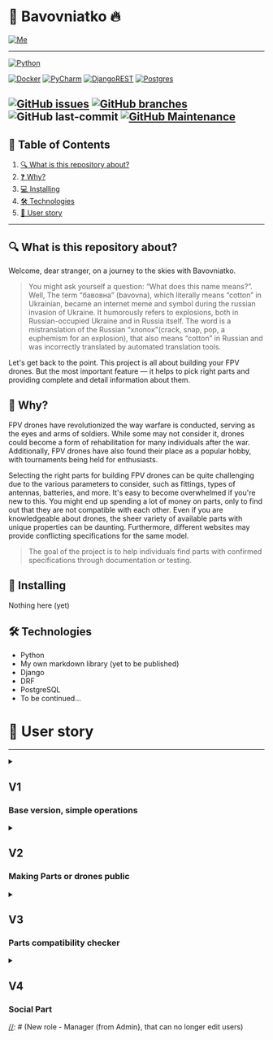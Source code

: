 
# 🚀 Bavovniatko 🔥
[![Me][user-badge]][user-url]

----

[![Python][python-badge]][python-url]

[![Docker][docker-badge]][docker-url]
[![PyCharm][pycharm-badge]][pycharm-url]
[![DjangoREST][django-rest-badge]][django-url]
[![Postgres][postgres-badge]][postgres-url]

[![GitHub issues][git-issues]][git-issues-url]
[![GitHub branches][git-branches]][git-url]
![GitHub last-commit][git-last-commit]
[![GitHub Maintenance][git-maintenance]][git-activity-url]
----
## 📝 Table of Contents
1. [🔍 What is this repository about?](#-what-is-this-repository-about)
2. [❓ Why?](#-why)
3. [💻 Installing](#-installing)
4. [🛠 Technologies](#-technologies)
5. [👤 User story](#-user-story)
____

## 🔍 What is this repository about?
Welcome, dear stranger, on a journey to the skies with Bavovniatko.

> You might ask yourself a question: “What does this name means?”. Well, The term “бавовна” (bavovna), which literally means “cotton” in Ukrainian, became an internet meme and symbol during the russian invasion of Ukraine. It humorously refers to explosions, both in Russian-occupied Ukraine and in Russia itself. The word is a mistranslation of the Russian “хлопок”(crack, snap, pop, a euphemism for an explosion), that also means “cotton” in Russian and was incorrectly translated by automated translation tools.

Let's get back to the point. This project is all about building your FPV drones. 
But the most important feature — it helps to pick right parts and providing complete and detail information about them.  

## 🤔 Why?
FPV drones have revolutionized the way warfare is conducted, serving as the eyes and arms of soldiers. While some may not consider it, drones could become a form of rehabilitation for many individuals after the war. Additionally, FPV drones have also found their place as a popular hobby, with tournaments being held for enthusiasts.

Selecting the right parts for building FPV drones can be quite challenging due to the various parameters to consider, such as fittings, types of antennas, batteries, and more. It's easy to become overwhelmed if you're new to this. You might end up spending a lot of money on parts, only to find out that they are not compatible with each other. Even if you are knowledgeable about drones, the sheer variety of available parts with unique properties can be daunting. Furthermore, different websites may provide conflicting specifications for the same model.

> The goal of the project is to help individuals find parts with confirmed specifications through documentation or testing.


## 🐒 Installing
Nothing here (yet)

## 🛠 Technologies
* Python
* My own markdown library (yet to be published)
* Django
* DRF
* PostgreSQL
* To be continued...

# 👤 User story
____


<details>
<summary>

## V1
### Base version, simple operations

</summary>

## `Anonymous`
1. As an `Anonymous`, I can view all public Parts, that is I can search across the site or get data via open API
2. As an `Anonymous`, I can view any detailed information of any Part, that is I can either send a request via API or open information about Part on website
3. As an `Anonymous`, I can view any public drone, that is I can view only drones, that are made of official, public Parts

----
## `User`
1. As a `User`, I can do everything `Anonymous` does 
2. As a `User`, I can login, so that I can use all functionality of website
3. As a `User`, I can logout
4. As a `User`, I can register new account
5. As a `User`, I can create any drone Part, that I can add to my own Drone
6. As a `User`, I can create Drone from either public or my own Parts, that is I can name it and select any Parts
7. As a `User`, I can view, search and filter Parts on a Drone creation page, that is I can easily find what I was looking for. Official Parts will be included first
8. As a `User`, I can see warnings if Part is not official and/or not fully completed
9. As a `User`, I can drag-and-drop Part when creating Drone, that is I can pick Part from a list and drop it onto build
10. As a `User`, I can get a more detailed information about Part, when I hover over it on Drone creation page 
11. As a `User`, I can update any of my drone Parts
12. As a `User`, I can delete any of my drone Parts
13. As a `User`, I can view any Part, so that I could filter public and private and see warnings if viewed Part is not official
14. As a `User`, I can view any Drone, so that I could filter public and private and see warnings if viewed Drone is not official
15. As a `User`, I can search for a Part, that is I can search something in a specific category (e.g. engine, batteries) by model and manufacturer
16. As a `User`, I can filter Parts, that is I can filter Part in a specific category by manufacturer or Part-specific values

---- 
## `Administrator`
1. As an `Administrator`, I can do everything `User` does 
2. As an `Administrator`, I can use Django admin website do manage database
3. As an `Administrator`, I can update any Part, that is I can make Part public
4. As an `Administrator`, I can delete any Part
5. As an `Administrator`, I can update any drone, that is I can make drone public
6. As an `Administrator`, I can delete any drone
7. As an `Administrator`, I can update any user
8. As an `Administrator`, I can delete any user

</details>


<details>
<summary>

## V2
### Making Parts or drones public

</summary>

## `Anonymous`
1. As an `Anonymous`, I can do everything I could do in a V1

----
## `User`
1. As a `User`, I can do everything I could do in a V1 
2. As a `User`, I can make a publicity request for a Part or a build, that is admin would review my Part or build and make it public if everything is correct, so that my Part will become official
3. As a `User`, I can add a comment to the publicity request, so that reviewer will get some information on where or how he can confirm Part characteristics
4. As a `User`, I can add a file to publicity request, that is I can add documentation
5. As a `User`, I can receive points for my profile, that is I can get new statuses or badges
6. As a `User`, I can see other people statuses or badges, that is near their name everywhere
7. As a `User`, I can send a change request for any official Part, that is I can specify what exactly needs to be changed and why
8. As a `User`, I can add a file to my change request, that is I can proof myself correct
9. As a `User`, I can view all pending change requests, so that I won't send same request
10. As a `User`, I can not longer update or delete item after it became public, even if I created it

---- 
## `Administrator`
1. As an `Administrator`, I can do everything I could do in a V1
2. As an `Administrator`, I can accept or deny publicity requests, that is Part's or build's publicity will be changed automatically
3. As an `Administrator`, I can accept or deny change request


</details>


<details>
<summary>

## V3
### Parts compatibility checker

</summary>

## `Anonymous`
1. As an `Anonymous`, I can do everything I could do in a V2
2. As an `Anonymous`, I can read featured guides about FPV Parts

----
## `User`
1. As a `User`, I can do everything I could do in a V2
2. As a `User`, I can see list of drones, that was made of specific Part, that I am looking at, so that whenever I read detailed information, I can see list of official Drones 
3. As a `User`, I can check Parts compatibility in my Drone, so that I can press a button and receive list of all incompatibilities
4. As a `User`, I can get system notifications/errors if Parts are not compatible, so that even if I am looking at not my Drone I can see if it built correctly
5. As a `User`, I can see system notifications in real time if Parts are not compatible together in my Build
6. As a `User`, I can receive recommendations for some parts, if I system meets minimum requirements

---- 
## `Administrator`
1. As an `Administrator`, I can do everything I could do in a V2


</details>


<details>
<summary>

## V4
### Social Part
[//]: # (Comments for official Parts, create account with socials, user actions; Lists of favorites, some kind of named lists to save and group Parts)

[//]: # (Make your Part public or private, but not officially; add ability users to report Parts for inapropraite names etc.)

[//]: # (New role - Manager (from Admin}, that can no longer edit users)

</summary>

## `Anonymous`
1. As an `Anonymous`, I can do everything I could do in a V3

----
## `User`
1. As a `User`, I can do everything I could do in a V3
2. As a `User`, I can vote for change requests, that is if I think that it is correct change, I can give my upvote for admins for easier and quicker change
3. As a `User`, I can vote for drone

---- 
## `Administrator`
1. As an `Administrator`, I can do everything I could do in a V3



</details>

[user-badge]: https://img.shields.io/badge/Palibrix-DD9623?style=plastic
[user-url]: https://github.com/Palibrix

[django-rest-badge]: https://img.shields.io/badge/DJANGO-REST-ff1709?style=for-the-badge&logo=django&logoColor=white&color=ff1709&labelColor=gray
[django-url]: https://www.djangoproject.com/
[docker-badge]: https://img.shields.io/badge/docker-%230db7ed.svg?style=for-the-badge&logo=docker&logoColor=white
[docker-url]: https://docker.com/
[postgres-badge]: https://img.shields.io/badge/postgres-%23316192.svg?style=for-the-badge&logo=postgresql&logoColor=white
[postgres-url]: https://www.postgresql.org/
[pycharm-badge]: https://img.shields.io/badge/pycharm-143?style=for-the-badge&logo=pycharm&logoColor=black&color=black&labelColor=green
[pycharm-url]: https://www.jetbrains.com/pycharm/
[python-badge]: http://ForTheBadge.com/images/badges/made-with-python.svg
[python-url]: https://www.python.org/

[git-activity-url]: https://GitHub.com/Palibrix/Bavovniatko/graphs/commit-activity
[git-branches]: https://badgen.net/github/branches/Palibrix/Bavovniatko
[git-issues-url]: https://github.com/Palibrix/Bavovniatko/
[git-issues]: https://img.shields.io/github/issues/Palibrix/Bavovniatko
[git-last-commit]: https://img.shields.io/github/last-commit/Palibrix/Bavovniatko
[git-maintenance]: https://img.shields.io/badge/Maintained%3F-yes-green.svg
[git-url]: https://github.com/Palibrix/Bavovniatko/